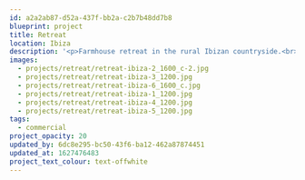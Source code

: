 ```yaml
---
id: a2a2ab87-d52a-437f-bb2a-c2b7b48dd7b8
blueprint: project
title: Retreat
location: Ibiza
description: '<p>Farmhouse retreat in the rural Ibizan countryside.<br></p><p>Photography by: michael whelan<br></p><p></p>'
images:
  - projects/retreat/retreat-ibiza-2_1600_c-2.jpg
  - projects/retreat/retreat-ibiza-3_1200.jpg
  - projects/retreat/retreat-ibiza-6_1600_c.jpg
  - projects/retreat/retreat-ibiza-1_1200.jpg
  - projects/retreat/retreat-ibiza-4_1200.jpg
  - projects/retreat/retreat-ibiza-5_1200.jpg
tags:
  - commercial
project_opacity: 20
updated_by: 6dc8e295-bc50-43f6-ba12-462a87874451
updated_at: 1627476483
project_text_colour: text-offwhite
---
```

